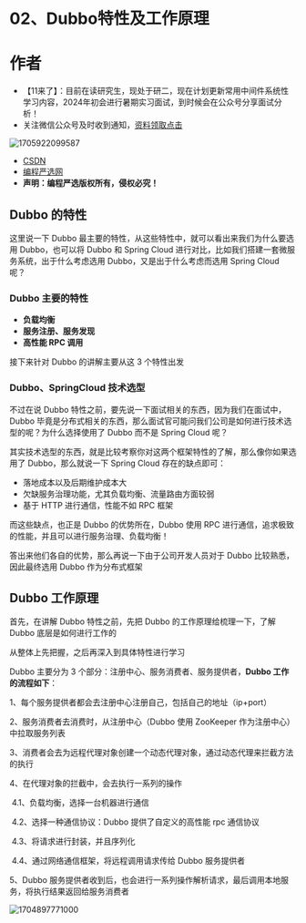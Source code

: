 # 02、Dubbo特性及工作原理
# 作者

- 【11来了】：目前在读研究生，现处于研二，现在计划更新常用中间件系统性学习内容，2024年初会进行暑期实习面试，到时候会在公众号分享面试分析！
- 关注微信公众号及时收到通知，[资料领取点击](https://mp.weixin.qq.com/s?__biz=MzkyMTM4MjI0OQ==&mid=2247483939&idx=1&sn=1bf016f07d1448a65b36afaa8507a188&chksm=c1853e25f6f2b7339d9931e1b2f8ad1d47e31983a3d7a95bb135e7d4aed309fe41acd9b2bd06#rd)

![1705922099587](https://11laile-note-img.oss-cn-beijing.aliyuncs.com/1705922099587.png)

- [CSDN](https://blog.csdn.net/qq_45260619)
- [编程严选网](http://javaedge.cn)
- **声明：编程严选版权所有，侵权必究！**

## Dubbo 的特性

这里说一下 Dubbo 最主要的特性，从这些特性中，就可以看出来我们为什么要选用 Dubbo，也可以将 Dubbo 和 Spring Cloud 进行对比，比如我们搭建一套微服务系统，出于什么考虑选用 Dubbo，又是出于什么考虑而选用 Spring Cloud 呢？

### Dubbo 主要的特性

- **负载均衡**
- **服务注册、服务发现**
- **高性能 RPC 调用**



接下来针对 Dubbo 的讲解主要从这 3 个特性出发

### Dubbo、SpringCloud 技术选型

不过在说 Dubbo 特性之前，要先说一下面试相关的东西，因为我们在面试中，Dubbo 毕竟是分布式相关的东西，那么面试官可能问我们公司是如何进行技术选型的呢？为什么选择使用了 Dubbo 而不是 Spring Cloud 呢？

其实技术选型的东西，就是比较考察你对这两个框架特性的了解，那么像你如果选用了 Dubbo，那么就说一下 Spring Cloud 存在的缺点即可：

- 落地成本以及后期维护成本大
- 欠缺服务治理功能，尤其负载均衡、流量路由方面较弱
- 基于 HTTP 进行通信，性能不如 RPC 框架

而这些缺点，也正是 Dubbo 的优势所在，Dubbo 使用 RPC 进行通信，追求极致的性能，并且可以进行服务治理、负载均衡！

答出来他们各自的优势，那么再说一下由于公司开发人员对于 Dubbo 比较熟悉，因此最终选用 Dubbo 作为分布式框架



## Dubbo 工作原理

首先，在讲解 Dubbo 特性之前，先把 Dubbo 的工作原理给梳理一下，了解 Dubbo 底层是如何进行工作的

从整体上先把握，之后再深入到具体特性进行学习

Dubbo 主要分为 3 个部分：注册中心、服务消费者、服务提供者，**Dubbo 工作的流程如下**：

1、每个服务提供者都会去注册中心注册自己，包括自己的地址（ip+port）

2、服务消费者去消费时，从注册中心（Dubbo 使用 ZooKeeper 作为注册中心）中拉取服务列表

3、消费者会去为远程代理对象创建一个动态代理对象，通过动态代理来拦截方法的执行

4、在代理对象的拦截中，会去执行一系列的操作

​	4.1、负载均衡，选择一台机器进行通信

​	4.2、选择一种通信协议：Dubbo 提供了自定义的高性能 rpc 通信协议

​	4.3、将请求进行封装，并且序列化

​	4.4、通过网络通信框架，将远程调用请求传给 Dubbo 服务提供者

5、Dubbo 服务提供者收到后，也会进行一系列操作解析请求，最后调用本地服务，将执行结果返回给服务消费者

![1704897771000](https://11laile-note-img.oss-cn-beijing.aliyuncs.com/1704897771000.png)



